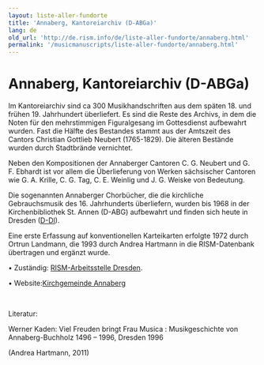 ```yaml
---
layout: liste-aller-fundorte
title: 'Annaberg, Kantoreiarchiv (D-ABGa)'
lang: de
old_url: 'http://de.rism.info/de/liste-aller-fundorte/annaberg.html'
permalink: '/musicmanuscripts/liste-aller-fundorte/annaberg.html'
---
```



# Annaberg, Kantoreiarchiv (D-ABGa)

Im Kantoreiarchiv sind ca 300 Musikhandschriften aus dem späten 18. und frühen 19. Jahrhundert überliefert. Es sind die Reste des Archivs, in dem die Noten für den mehrstimmigen Figuralgesang im Gottesdienst aufbewahrt wurden.  Fast die Hälfte des Bestandes stammt aus der Amtszeit des Cantors Christian Gottlieb Neubert (1765-1829). Die älteren Bestände wurden durch Stadtbrände vernichtet.

Neben den Kompositionen der Annaberger Cantoren C. G. Neubert und G. F. Ebhardt ist vor allem die Überlieferung von Werken sächsischer Cantoren wie G. A. Krille, C. G. Tag, C. E. Weinlig und J. G. Weiske von Bedeutung.

Die sogenannten Annaberger Chorbücher, die die kirchliche Gebrauchsmusik des 16. Jahrhunderts überliefern, wurden bis 1968 in der Kirchenbibliothek St. Annen (D-ABG) aufbewahrt und finden sich heute in Dresden ([D-Dl](de/liste-aller-fundorte/dresden-saechsische-landesbibliothek.html "Opens internal link in current window")).

Eine erste Erfassung auf konventionellen Karteikarten erfolgte 1972 durch Ortrun Landmann, die 1993 durch Andrea Hartmann in die RISM-Datenbank übertragen und ergänzt wurde.

• Zuständig: [RISM-Arbeitsstelle Dresden](mailto:andrea.hartmann@slub-dresden.de "Opens window for sending email").

• Website:[Kirchgemeinde Annaberg](http://www.kirche-annaberg-buchholz.de/index.php?option=com_contact&task=view&contact_id=6&Itemid=47 "Opens external link in new window")

&nbsp;

Literatur:

Werner Kaden: Viel Freuden bringt Frau Musica : Musikgeschichte von Annaberg-Buchholz 1496 – 1996, Dresden 1996

(Andrea Hartmann, 2011)

